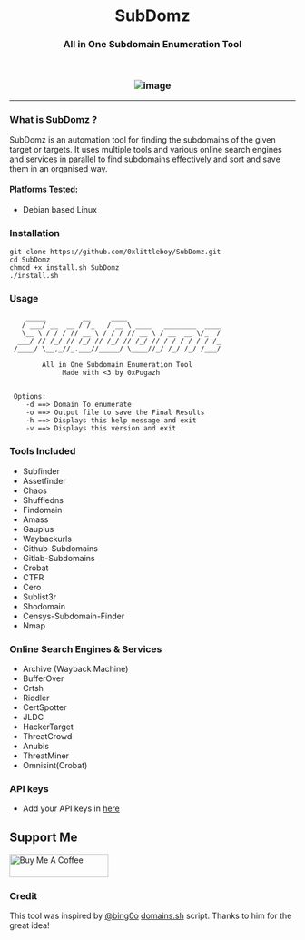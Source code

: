 <h1 align="center">
  <b>SubDomz</b>
  <br>
</h1> 
<h3 align="center">
All in One Subdomain Enumeration Tool
</p>
<br/>

![image](https://github.com/0xPugazh/SubDomz/assets/75373225/babdfa91-acba-4b10-b25e-dd804aacbde5)

-----------------------------
### What is SubDomz ?
 SubDomz is an automation tool for finding the subdomains of the given target or targets. It uses multiple tools and various online search engines and services in parallel to find subdomains effectively and sort and save them in an organised way.

#### Platforms Tested:
 + Debian based Linux

### Installation
```
git clone https://github.com/0xlittleboy/SubDomz.git
cd SubDomz 
chmod +x install.sh SubDomz
./install.sh
```

### Usage
```
    _____         __     ____                         
   / ___/ __  __ / /_   / __ \ ____   ________  ____  
   \__ \ / / / // __ \ / / / // __ \ / __  __ \/_  /  
  ___/ // /_/ // /_/ // /_/ // /_/ // / / / / / / /_  
 /____/ \__,_//_.___//_____/ \____//_/ /_/ /_/ /___/  

        All in One Subdomain Enumeration Tool         
             Made with <3 by 0xPugazh              


 Options:
    -d ==> Domain To enumerate
    -o ==> Output file to save the Final Results
    -h ==> Displays this help message and exit
    -v ==> Displays this version and exit
 ```

### Tools Included
+ Subfinder
+ Assetfinder
+ Chaos
+ Shuffledns
+ Findomain
+ Amass
+ Gauplus
+ Waybackurls 
+ Github-Subdomains
+ Gitlab-Subdomains
+ Crobat
+ CTFR
+ Cero
+ Sublist3r
+ Shodomain
+ Censys-Subdomain-Finder
+ Nmap

### Online Search Engines & Services
+ Archive (Wayback Machine)
+ BufferOver
+ Crtsh
+ Riddler
+ CertSpotter
+ JLDC
+ HackerTarget
+ ThreatCrowd
+ Anubis
+ ThreatMiner
+ Omnisint(Crobat)

### API keys
+ Add your API keys in [here](https://github.com/0xlittleboy/SubDomz/blob/master/SubDomz#L45)

## Support Me
<a href="https://www.buymeacoffee.com/0xPugazh" target="_blank"><img src="https://cdn.buymeacoffee.com/buttons/default-orange.png" alt="Buy Me A Coffee" height="41" width="174"></a>

### Credit
This tool was inspired by [@bing0o](https://github.com/bing0o) [domains.sh](https://github.com/bing0o/bash_scripting/blob/master/domains.sh) script. Thanks to him for the great idea!

